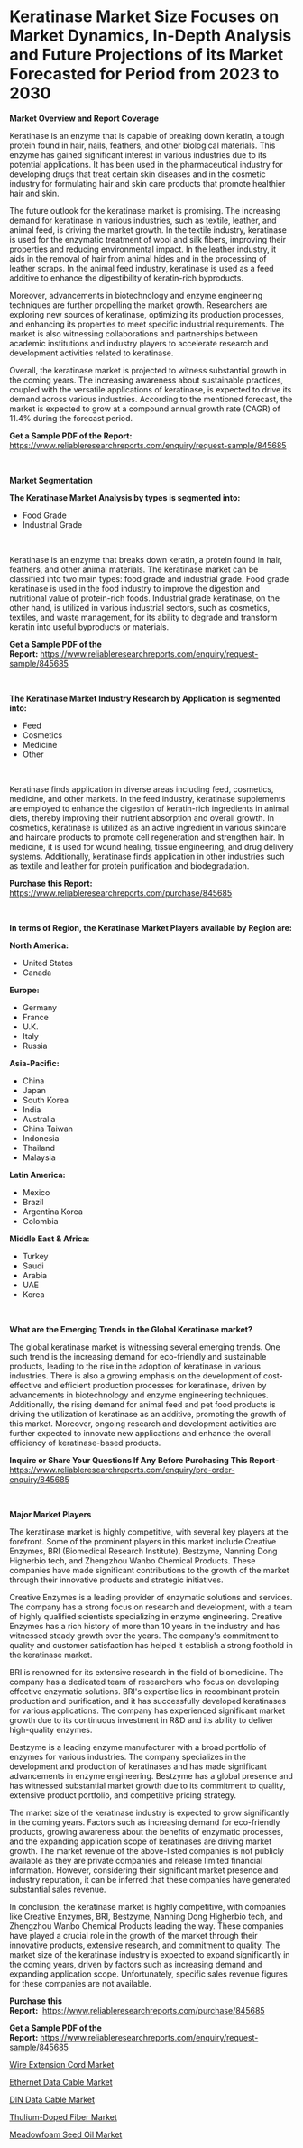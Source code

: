 <p><h1>Keratinase Market Size Focuses on Market Dynamics, In-Depth Analysis and Future Projections of its Market Forecasted for Period from 2023 to 2030</h1></p><p><strong>Market Overview and Report Coverage</strong></p>
<p><p>Keratinase is an enzyme that is capable of breaking down keratin, a tough protein found in hair, nails, feathers, and other biological materials. This enzyme has gained significant interest in various industries due to its potential applications. It has been used in the pharmaceutical industry for developing drugs that treat certain skin diseases and in the cosmetic industry for formulating hair and skin care products that promote healthier hair and skin.</p><p>The future outlook for the keratinase market is promising. The increasing demand for keratinase in various industries, such as textile, leather, and animal feed, is driving the market growth. In the textile industry, keratinase is used for the enzymatic treatment of wool and silk fibers, improving their properties and reducing environmental impact. In the leather industry, it aids in the removal of hair from animal hides and in the processing of leather scraps. In the animal feed industry, keratinase is used as a feed additive to enhance the digestibility of keratin-rich byproducts.</p><p>Moreover, advancements in biotechnology and enzyme engineering techniques are further propelling the market growth. Researchers are exploring new sources of keratinase, optimizing its production processes, and enhancing its properties to meet specific industrial requirements. The market is also witnessing collaborations and partnerships between academic institutions and industry players to accelerate research and development activities related to keratinase.</p><p>Overall, the keratinase market is projected to witness substantial growth in the coming years. The increasing awareness about sustainable practices, coupled with the versatile applications of keratinase, is expected to drive its demand across various industries. According to the mentioned forecast, the market is expected to grow at a compound annual growth rate (CAGR) of 11.4% during the forecast period.</p></p>
<p><strong>Get a Sample PDF of the Report:</strong> <a href="https://www.reliableresearchreports.com/enquiry/request-sample/845685">https://www.reliableresearchreports.com/enquiry/request-sample/845685</a></p>
<p>&nbsp;</p>
<p><strong>Market Segmentation</strong></p>
<p><strong>The Keratinase Market Analysis by types is segmented into:</strong></p>
<p><ul><li>Food Grade</li><li>Industrial Grade</li></ul></p>
<p>&nbsp;</p>
<p><p>Keratinase is an enzyme that breaks down keratin, a protein found in hair, feathers, and other animal materials. The keratinase market can be classified into two main types: food grade and industrial grade. Food grade keratinase is used in the food industry to improve the digestion and nutritional value of protein-rich foods. Industrial grade keratinase, on the other hand, is utilized in various industrial sectors, such as cosmetics, textiles, and waste management, for its ability to degrade and transform keratin into useful byproducts or materials.</p></p>
<p><strong>Get a Sample PDF of the Report:</strong>&nbsp;<a href="https://www.reliableresearchreports.com/enquiry/request-sample/845685">https://www.reliableresearchreports.com/enquiry/request-sample/845685</a></p>
<p>&nbsp;</p>
<p><strong>The Keratinase Market Industry Research by Application is segmented into:</strong></p>
<p><ul><li>Feed</li><li>Cosmetics</li><li>Medicine</li><li>Other</li></ul></p>
<p>&nbsp;</p>
<p><p>Keratinase finds application in diverse areas including feed, cosmetics, medicine, and other markets. In the feed industry, keratinase supplements are employed to enhance the digestion of keratin-rich ingredients in animal diets, thereby improving their nutrient absorption and overall growth. In cosmetics, keratinase is utilized as an active ingredient in various skincare and haircare products to promote cell regeneration and strengthen hair. In medicine, it is used for wound healing, tissue engineering, and drug delivery systems. Additionally, keratinase finds application in other industries such as textile and leather for protein purification and biodegradation.</p></p>
<p><strong>Purchase this Report:</strong>&nbsp; <a href="https://www.reliableresearchreports.com/purchase/845685">https://www.reliableresearchreports.com/purchase/845685</a></p>
<p>&nbsp;</p>
<p><strong>In terms of Region, the Keratinase Market Players available by Region are:</strong></p>
<p>
    <p> <strong> North America: </strong>
        <ul>
            <li>United States</li>
            <li>Canada</li>
        </ul>
        </p> 
    <p> <strong> Europe: </strong>
        <ul>
            <li>Germany</li>
            <li>France</li>
            <li>U.K.</li>
            <li>Italy</li>
            <li>Russia</li>
        </ul>
        </p> 
    <p> <strong> Asia-Pacific: </strong>
        <ul>
            <li>China</li>
            <li>Japan</li>
            <li>South Korea</li>
            <li>India</li>
            <li>Australia</li>
            <li>China Taiwan</li>
            <li>Indonesia</li>
            <li>Thailand</li>
            <li>Malaysia</li>
        </ul>
        </p> 
    <p> <strong> Latin America: </strong>
        <ul>
            <li>Mexico</li>
            <li>Brazil</li>
            <li>Argentina Korea</li>
            <li>Colombia</li>
        </ul>
        </p> 
    <p> <strong> Middle East & Africa: </strong>
        <ul>
            <li>Turkey</li>
            <li>Saudi</li>
            <li>Arabia</li>
            <li>UAE</li>
            <li>Korea</li>
        </ul>
    </p>
    </p>
<p>&nbsp;</p>
<p><strong>What are the Emerging Trends in the Global Keratinase market?</strong></p>
<p><p>The global keratinase market is witnessing several emerging trends. One such trend is the increasing demand for eco-friendly and sustainable products, leading to the rise in the adoption of keratinase in various industries. There is also a growing emphasis on the development of cost-effective and efficient production processes for keratinase, driven by advancements in biotechnology and enzyme engineering techniques. Additionally, the rising demand for animal feed and pet food products is driving the utilization of keratinase as an additive, promoting the growth of this market. Moreover, ongoing research and development activities are further expected to innovate new applications and enhance the overall efficiency of keratinase-based products.</p></p>
<p><strong>Inquire or Share Your Questions If Any Before Purchasing This Report</strong>- <a href="https://www.reliableresearchreports.com/enquiry/pre-order-enquiry/845685">https://www.reliableresearchreports.com/enquiry/pre-order-enquiry/845685</a></p>
<p>&nbsp;</p>
<p><strong>Major Market Players</strong></p>
<p><p>The keratinase market is highly competitive, with several key players at the forefront. Some of the prominent players in this market include Creative Enzymes, BRI (Biomedical Research Institute), Bestzyme, Nanning Dong Higherbio tech, and Zhengzhou Wanbo Chemical Products. These companies have made significant contributions to the growth of the market through their innovative products and strategic initiatives.</p><p>Creative Enzymes is a leading provider of enzymatic solutions and services. The company has a strong focus on research and development, with a team of highly qualified scientists specializing in enzyme engineering. Creative Enzymes has a rich history of more than 10 years in the industry and has witnessed steady growth over the years. The company's commitment to quality and customer satisfaction has helped it establish a strong foothold in the keratinase market.</p><p>BRI is renowned for its extensive research in the field of biomedicine. The company has a dedicated team of researchers who focus on developing effective enzymatic solutions. BRI's expertise lies in recombinant protein production and purification, and it has successfully developed keratinases for various applications. The company has experienced significant market growth due to its continuous investment in R&D and its ability to deliver high-quality enzymes.</p><p>Bestzyme is a leading enzyme manufacturer with a broad portfolio of enzymes for various industries. The company specializes in the development and production of keratinases and has made significant advancements in enzyme engineering. Bestzyme has a global presence and has witnessed substantial market growth due to its commitment to quality, extensive product portfolio, and competitive pricing strategy.</p><p>The market size of the keratinase industry is expected to grow significantly in the coming years. Factors such as increasing demand for eco-friendly products, growing awareness about the benefits of enzymatic processes, and the expanding application scope of keratinases are driving market growth. The market revenue of the above-listed companies is not publicly available as they are private companies and release limited financial information. However, considering their significant market presence and industry reputation, it can be inferred that these companies have generated substantial sales revenue.</p><p>In conclusion, the keratinase market is highly competitive, with companies like Creative Enzymes, BRI, Bestzyme, Nanning Dong Higherbio tech, and Zhengzhou Wanbo Chemical Products leading the way. These companies have played a crucial role in the growth of the market through their innovative products, extensive research, and commitment to quality. The market size of the keratinase industry is expected to expand significantly in the coming years, driven by factors such as increasing demand and expanding application scope. Unfortunately, specific sales revenue figures for these companies are not available.</p></p>
<p><strong>Purchase this Report:</strong>&nbsp;&nbsp;<a href="https://www.reliableresearchreports.com/purchase/845685">https://www.reliableresearchreports.com/purchase/845685</a></p>
<p></p>
<p><strong>Get a Sample PDF of the Report:</strong>&nbsp;<a href="https://www.reliableresearchreports.com/enquiry/request-sample/845685">https://www.reliableresearchreports.com/enquiry/request-sample/845685</a></p>
<p><p><a href="https://medium.com/@malliefeest1955/wire-extension-cord-market-insights-into-market-cagr-market-trends-and-growth-strategies-47dab7ee76f1">Wire Extension Cord Market</a></p><p><a href="https://medium.com/@ethelcrooks2023/ethernet-data-cable-market-insights-into-market-cagr-market-trends-and-growth-strategies-1e21bb1cfc39">Ethernet Data Cable Market</a></p><p><a href="https://medium.com/@lloydgrimes52/din-data-cable-nbsp-market-focuses-on-market-share-size-and-projected-forecast-till-2030-4768c1ae0896">DIN Data Cable Market</a></p><p><a href="https://github.com/aashishrp/Market-Research-Report-List-1/blob/main/thulium-doped-fiber-market.md">Thulium-Doped Fiber Market</a></p><p><a href="https://github.com/rahu1506/Market-Research-Report-List-1/blob/main/meadowfoam-seed-oil-market.md">Meadowfoam Seed Oil Market</a></p></p>